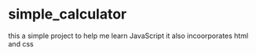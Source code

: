 # simple_calculator
this a simple project to help me learn JavaScript
it also incoorporates html and css
